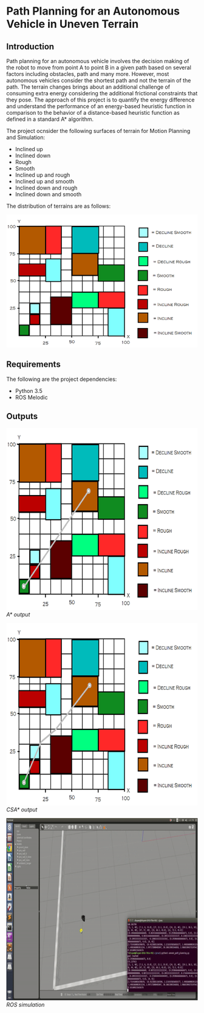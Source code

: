 # Path Planning for an Autonomous Vehicle in Uneven Terrain

## Introduction

Path planning for an autonomous vehicle involves the decision making of the robot to move from point A to point B in a given path based on several factors including 
obstacles, path and many more. However, most autonomous vehicles consider the shortest path and not the terrain of the path. The terrain changes brings about an 
additional challenge of consuming extra energy considering the additional frictional constraints that they pose. The approach of this project is to quantify the 
energy difference and understand the performance of an energy-based heuristic function in comparison to the behavior of a distance-based heuristic function as 
defined in a standard A* algorithm.

The project ocnsider the following surfaces of terrain for Motion Planning and Simulation:

- Inclined up
- Inclined down
- Rough 
- Smooth
- Inclined up and rough 
- Inclined up and smooth 
- Inclined down and rough 
- Inclined down and smooth

The distribution of terrains are as follows:

<img src="simulation/terrains.png" width="640" height="350">

## Requirements

The following are the project dependencies:
- Python 3.5
- ROS Melodic

## Outputs

<p>
    <img src="simulation/a*.png" width="640" height="480"alt>
    <em>A* output</em>
</p>

<p>
    <img src="simulation/csa*.png" width="640" height="480"alt>
    <em>CSA* output</em>
</p>

<p>
    <img src="simulation/uneven.gif" width="640" height="480"alt>
    <em>ROS simulation</em>
</p>
